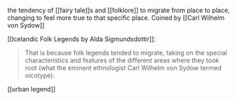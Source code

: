 the tendency of [[fairy tale]]s and [[folklore]] to migrate from place to place, changing to feel more true to that specific place. Coined by [[Carl Wilhelm von Sydow]]

[[Icelandic Folk Legends by Alda Sigmundsdottir]]:
> That is because folk legends tended to migrate, taking on the special characteristics and features of the different areas where they took root (what the eminent ethnologist Carl Wilhelm von Sydow termed oicotype).

[[urban legend]]